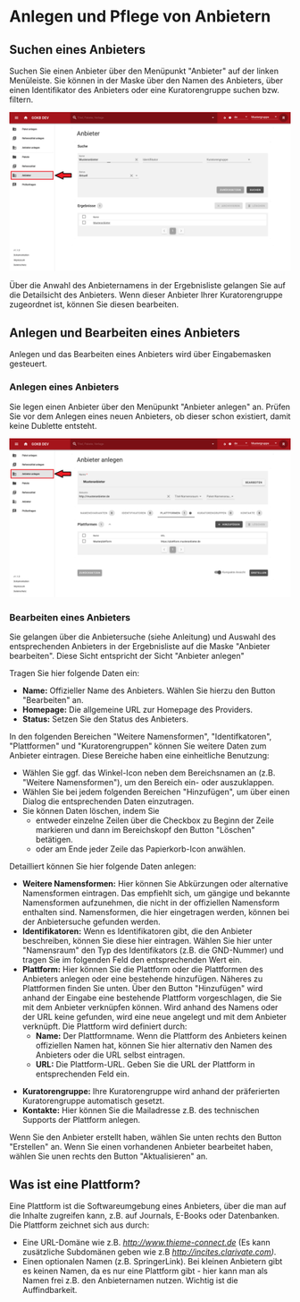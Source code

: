 # Anlegen und Pflege von Anbietern

## Suchen eines Anbieters

Suchen Sie einen Anbieter über den Menüpunkt "Anbieter" auf der linken Menüleiste. Sie können in der Maske über den Namen des Anbieters, über einen Identifikator des Anbieters oder eine Kuratorengruppe suchen bzw. filtern.

![GOKB search provider](../assets/search-provider.de.png "GOKB Anbieter suchen")

Über die Anwahl des Anbieternamens in der Ergebnisliste gelangen Sie auf die Detailsicht des Anbieters. Wenn dieser Anbieter Ihrer Kuratorengruppe zugeordnet ist, können Sie diesen bearbeiten.

## Anlegen und Bearbeiten eines Anbieters

Anlegen und das Bearbeiten eines Anbieters wird über Eingabemasken gesteuert. 

### Anlegen eines Anbieters

Sie legen einen Anbieter über den Menüpunkt "Anbieter anlegen" an. Prüfen Sie vor dem Anlegen eines neuen Anbieters, ob dieser schon existiert, damit keine Dublette entsteht.

![GOKB edit provider](../assets/create-provider.de.png "GOKB Anbieter anlegen")

### Bearbeiten eines Anbieters

Sie gelangen über die Anbietersuche (siehe Anleitung) und Auswahl des entsprechenden Anbieters 
in der Ergebnisliste auf die Maske "Anbieter bearbeiten". Diese Sicht entspricht der Sicht 
"Anbieter anlegen"

Tragen Sie hier folgende Daten ein:

+ **Name:** Offizieller Name des Anbieters. Wählen Sie hierzu den Button "Bearbeiten" an.
+ **Homepage:** Die allgemeine URL zur Homepage des Providers.
+ **Status:** Setzen Sie den Status des Anbieters.

In den folgenden Bereichen "Weitere Namensformen", "Identifkatoren", "Plattformen" und "Kuratorengruppen" können Sie weitere Daten zum Anbieter eintragen. Diese Bereiche haben eine einheitliche Benutzung:

+   Wählen Sie ggf. das Winkel-Icon neben dem Bereichsnamen an (z.B. "Weitere Namensformen"), 
um den Bereich ein- oder auszuklappen.
+   Wählen Sie bei jedem folgenden Bereichen "Hinzufügen", um über 
einen Dialog die entsprechenden Daten einzutragen.
+   Sie können Daten löschen, indem Sie
    *   entweder einzelne Zeilen über die Checkbox zu Beginn der Zeile 
    markieren und dann im Bereichskopf den Button "Löschen" betätigen.
    *   oder am Ende jeder Zeile das Papierkorb-Icon anwählen.

Detailliert können Sie hier folgende Daten anlegen: 

+ **Weitere Namensformen:** Hier können Sie Abkürzungen oder alternative Namensformen eintragen. Das empfiehlt sich, um gängige und bekannte Namensformen aufzunehmen, die nicht in der offiziellen Namensform enthalten sind. Namensformen, die hier eingetragen werden, können bei der Anbietersuche gefunden werden.
+ **Identifikatoren:** Wenn es Identifikatoren gibt, die den Anbieter beschreiben, können Sie diese hier eintragen. Wählen Sie hier unter "Namensraum" den Typ des Identifikators (z.B. die GND-Nummer) und tragen Sie im folgenden Feld den entsprechenden Wert ein.
+ **Plattform:** Hier können Sie die Plattform oder die Plattformen des Anbieters anlegen oder eine bestehende hinzufügen.
  Näheres zu Plattformen finden Sie unten. Über den Button "Hinzufügen" wird anhand der Eingabe eine bestehende Plattform
  vorgeschlagen, die Sie mit dem Anbieter verknüpfen können. Wird anhand des Namens oder der URL keine gefunden, wird eine
  neue angelegt und mit dem Anbieter verknüpft.
  Die Plattform wird definiert durch:
    * **Name:** Der Plattformname. Wenn die Plattform des Anbieters keinen offiziellen Namen hat, können Sie hier alternativ den Namen des Anbieters oder die URL selbst eintragen.
    * **URL:** Die Plattform-URL. Geben Sie die URL der Plattform in entsprechenden Feld ein.
* **Kuratorengruppe:** Ihre Kuratorengruppe wird anhand der präferierten Kuratorengruppe automatisch gesetzt.
* **Kontakte:** Hier können Sie die Mailadresse z.B. des technischen Supports der Plattform anlegen. 
    
Wenn Sie den Anbieter erstellt haben, wählen Sie unten rechts den Button "Erstellen" an. Wenn Sie einen vorhandenen Anbieter bearbeitet haben, wählen Sie unen rechts den Button "Aktualisieren" an.

## Was ist eine Plattform?

Eine Plattform ist die Softwareumgebung eines Anbieters, über die man auf die Inhalte zugreifen kann, z.B. auf Journals, E-Books oder Datenbanken. Die Plattform zeichnet sich aus durch:

+ Eine URL-Domäne wie z.B. _http://www.thieme-connect.de_ (Es kann zusätzliche Subdomänen geben wie z.B _http://incites.clarivate.com)_.
+ Einen optionalen Namen (z.B. SpringerLink). Bei kleinen Anbietern gibt es keinen Namen, da es nur eine Plattform gibt - hier kann man als Namen frei z.B. den Anbieternamen nutzen. Wichtig ist die Auffindbarkeit.

